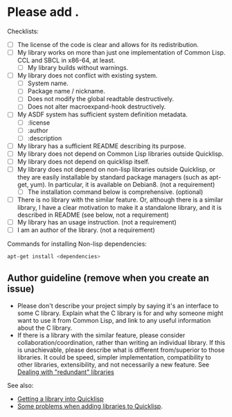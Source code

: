 
# Please add <library name>.

<Put a description of the library here.>

Checklists:

+ [ ] The license of the code is clear and allows for its redistribution.
+ [ ] My library works on more than just one implementation of Common Lisp. CCL and SBCL in x86-64, at least.
  + [ ] My library builds without warnings.
+ [ ] My library does not conflict with existing system.
  + [ ] System name.
  + [ ] Package name / nickname.
  + [ ] Does not modify the global readtable destructively.
  + [ ] Does not alter macroexpand-hook destructively.
+ [ ] My ASDF system has sufficient system definition metadata.
    + [ ] :license
    + [ ] :author
    + [ ] :description
+ [ ] My library has a sufficient README describing its purpose.
+ [ ] My library does not depend on Common Lisp libraries outside Quicklisp.
+ [ ] My library does not depend on quicklisp itself.
+ [ ] My library does not depend on non-lisp libraries outside Quicklisp,
      or they are easily installable by standard package managers (such as
      apt-get, yum). In particular, it is available on Debian8. (not a requirement)
    + [ ] The installation command below is comprehensive. (optional)
+ [ ] There is no library with the similar feature. Or, although there is a
      similar library, I have a clear motivation to make it a standalone
      library, and it is described in README (see below, not a requirement)
+ [ ] My library has an usage instruction. (not a requirement)
+ [ ] I am an author of the library. (not a requirement)

<Add a link to your repository.>

Commands for installing Non-lisp dependencies:

```sh
apt-get install <dependencies>
```

## Author guideline (remove when you create an issue)

+ Please don't describe your project simply by saying it's an interface to
  some C library. Explain what the C library is for and why someone might
  want to use it from Common Lisp, and link to any useful information about
  the C library.
+ If there is a library with the similar feature, please consider
  collaboration/coordination, rather than writing an individual library.
  If this is unachievable, please describe what is different from/superior
  to those libraries. It could be speed, simpler implementation,
  compatibility to other libraries, extensibility, and not necessarily a
  new feature. See
  [Dealing with "redundant" libraries](http://blog.quicklisp.org/2015/04/dealing-with-redundant-libraries.html)

See also:

+ [Getting a library into Quicklisp](http://blog.quicklisp.org/2015/01/getting-library-into-quicklisp.html)
+ [Some problems when adding libraries to Quicklisp](http://blog.quicklisp.org/2015/01/some-problems-when-adding-libraries-to.html).


